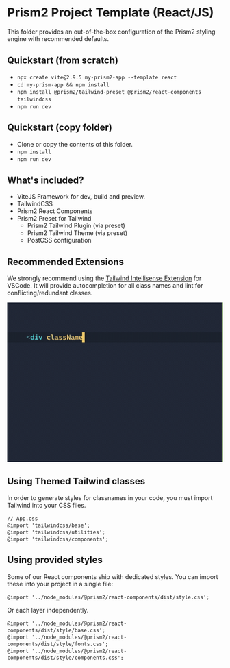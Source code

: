 # Prism2 Project Template (React/JS)

This folder provides an out-of-the-box configuration of the Prism2 styling engine with recommended defaults.

## Quickstart (from scratch)

- `npx create vite@2.9.5 my-prism2-app --template react`
- `cd my-prism-app && npm install`
- `npm install @prism2/tailwind-preset @prism2/react-components tailwindcss`
- `npm run dev`

## Quickstart (copy folder)

- Clone or copy the contents of this folder.
- `npm install`
- `npm run dev`

## What's included?

- ViteJS Framework for dev, build and preview.
- TailwindCSS
- Prism2 React Components
- Prism2 Preset for Tailwind
  - Prism2 Tailwind Plugin (via preset)
  - Prism2 Tailwind Theme (via preset)
  - PostCSS configuration

## Recommended Extensions

We strongly recommend using the [Tailwind Intellisense Extension](https://marketplace.visualstudio.com/items?itemName=bradlc.vscode-tailwindcss) for VSCode. It will provide autocompletion for all class names and lint for conflicting/redundant classes.

![Using Tailwind Intellisense Extension](../../media/class-intellisense.gif)

## Using Themed Tailwind classes

In order to generate styles for classnames in your code, you must import Tailwind into your CSS files.

```pcss
// App.css
@import 'tailwindcss/base';
@import 'tailwindcss/utilities';
@import 'tailwindcss/components';
```

## Using provided styles

Some of our React components ship with dedicated styles. You can import these into your project in a single file:

```pcss
@import '../node_modules/@prism2/react-components/dist/style.css';
```

Or each layer independently.

```pcss
@import '../node_modules/@prism2/react-components/dist/style/base.css';
@import '../node_modules/@prism2/react-components/dist/style/fonts.css';
@import '../node_modules/@prism2/react-components/dist/style/components.css';
```
